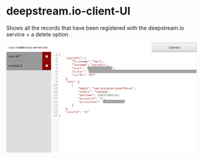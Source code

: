 # deepstream.io-client-UI
Shows all the records that have been registered with the deepstream.io service + a delete option

![screenshot of the UI](screenshot.png?raw=true)
